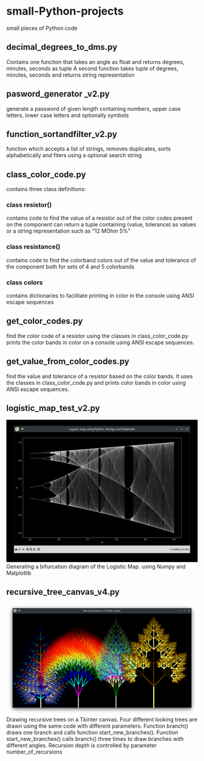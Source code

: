 # small-Python-projects
small pieces of Python code

## decimal_degrees_to_dms.py
Contains one function that takes an angle as float and returns degrees, minutes, seconds as tuple
A second function takes tuple of  degrees, minutes, seconds and returns string representation   

## pasword_generator _v2.py
generate a password of given length containing numbers, upper case letters,
lower case letters and optionally symbols

## function_sortandfilter_v2.py
function which accepts a list of strings, removes duplicates, sorts alphabetically
and fiters using a optional search string

## class_color_code.py
contains three class definitions:

### class resistor()
contains code to find the value of a resistor 
out of the color codes present on the component
can return a tuple containing (value, tolerance) as values
or a string representation such as "12 MOhm 5%"

### class resistance()
contains code to find the colorband colors
out of the value and tolerance of the component
both for sets of 4 and 5 colorbands 

### class colors
contains dictionaries to facilitate printing in
color in the console using ANSI escape sequences

## get_color_codes.py
find the color code of a resistor using the classes in class_color_code.py
prints the color bands in color on a console using ANSI escape sequences.

## get_value_from_color_codes.py
find the value and tolerance of a resistor based on the color bands.
It uses the classes in class_color_code.py and prints color bands in color
using ANSI escape sequences.

## logistic_map_test_v2.py
![logistic_map_test_v2.jpg](logistic_map_test_v2.jpg)
Generating a bifurcation diagram of the Logistic Map.
using Numpy and Matplotlib

## recursive_tree_canvas_v4.py
![recursive_tree_canvas_v4.png](recursive_tree_canvas_v4.png)
 Drawing recursive trees on a Tkinter canvas. Four different looking
 trees are drawn using the same code with different parameters.
 Function branch() draws one branch and calls function start_new_branches().
 Function start_new_branches() calls branch() three times to draw branches
 with different angles. Recursion depth is controlled by parameter number_of_recursions
